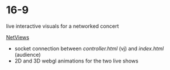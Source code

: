 # 16-9
live interactive visuals for a networked concert

[NetViews](https://www.kickstarter.com/projects/2137919164/netviews-a-streaming-vaporwave-concert-and-live-am)

* socket connection between *controller.html* (vj) and *index.html* (audience)
* 2D and 3D webgl animations for the two live shows
